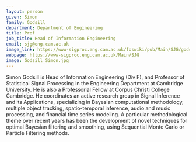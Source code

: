 ```yaml
---
layout: person
given: Simon
family: Godsill
department: Department of Engineering
title: Prof
job_title: Head of Information Engineering
email: sjg@eng.cam.ac.uk
image_link: https://www-sigproc.eng.cam.ac.uk/foswiki/pub/Main/SJG/godsill_simon_new.jpg
webpage: https://www-sigproc.eng.cam.ac.uk/Main/SJG
image: Godsill_Simon.jpg
---
```


Simon Godsill is Head of Information Engineering (Div F), and Professor of Statistical Signal Processing in the Engineering Department at Cambridge University. He is also a Professorial Fellow at Corpus Christi College Cambridge. He coordinates an active research group in Signal Inference and its Applications, specializing in Bayesian computational methodology, multiple object tracking, spatio-temporal inference, audio and music processing, and financial time series modeling. A particular methodological theme over recent years has been the development of novel techniques for optimal Bayesian filtering and smoothing, using Sequential Monte Carlo or Particle Filtering methods.